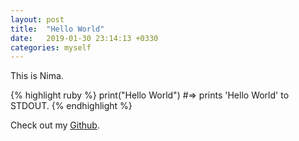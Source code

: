```yaml
---
layout: post
title:  "Hello World"
date:   2019-01-30 23:14:13 +0330
categories: myself
---
```

This is Nima.

{% highlight ruby %}
print("Hello World")
#=> prints 'Hello World' to STDOUT.
{% endhighlight %}

 Check out my [Github][Github].

[Github]: https://Github.com/iw4p
